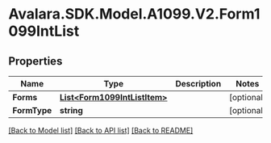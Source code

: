 # Avalara.SDK.Model.A1099.V2.Form1099IntList

## Properties

Name | Type | Description | Notes
------------ | ------------- | ------------- | -------------
**Forms** | [**List&lt;Form1099IntListItem&gt;**](Form1099IntListItem.md) |  | [optional] 
**FormType** | **string** |  | [optional] 

[[Back to Model list]](../../../README.md#documentation-for-models) [[Back to API list]](../../../README.md#documentation-for-api-endpoints) [[Back to README]](../../../README.md)

